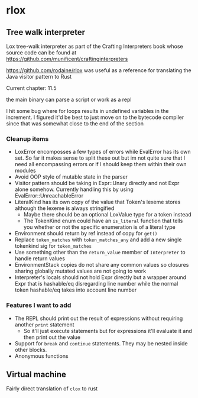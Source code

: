 # rlox

## Tree walk interpreter

Lox tree-walk interpreter as part of the Crafting Interpreters book whose source code can be found at <https://github.com/munificent/craftinginterpreters>

<https://github.com/rodaine/rlox> was useful as a reference for translating the Java visitor pattern to Rust

Current chapter: 11.5

the main binary can parse a script or work as a repl

I hit some bug where for loops results in undefined variables in the increment. I figured it'd be best to just move on to the bytecode compiler since that was somewhat close to the end of the section

### Cleanup items

- LoxError encomposses a few types of errors while EvalError has its own set. So far it makes sense to split these out but im not quite sure that I need all encompassing errors or if I should keep them within their own modules
- Avoid OOP style of mutable state in the parser
- Visitor pattern should be taking in Expr::Unary directly and not Expr alone somehow. Currently handling this by using EvalError::UnreachableError
- LiteralKind has its own copy of the value that Token's lexeme stores although the lexeme is always stringified
  - Maybe there should be an optional LoxValue type for a token instead
  - The TokenKind enum could have an `is_literal` function that tells you whether or not the specific enumeration is of a literal type
- Environment should return by ref instead of copy for `get()`
- Replace `token_matches` with `token_matches_any` and add a new single tokenkind sig for `token_matches`
- Use something other than the `return_value` member of `Interpreter` to handle return values
- EnvironmentStack copies do not share any common values so closures sharing globally mutated values are not going to work
- Interpreter's locals should not hold Expr directly but a wrapper around Expr that is hashable/eq disregarding line number while the normal token hashable/eq takes into account line number

### Features I want to add

- The REPL should print out the result of expressions without requiring another `print` statement
  - So it'll just execute statements but for expressions it'll evaluate it and then print out the value
- Support for `break` and `continue` statements. They may be nested inside other blocks.
- Anonymous functions

## Virtual machine

Fairly direct translation of `clox` to rust
